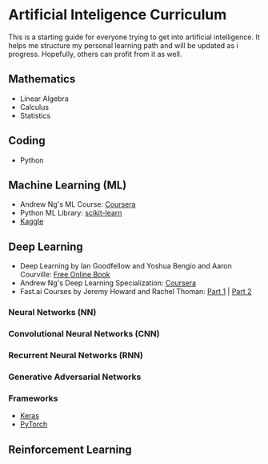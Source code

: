 # Artificial Inteligence Curriculum

This is a starting guide for everyone trying to get into artificial intelligence. It helps me structure my personal learning path and will be updated as i progress. Hopefully, others can profit from it as well.

## Mathematics

- Linear Algebra
- Calculus
- Statistics

## Coding

- Python

## Machine Learning (ML)

- Andrew Ng's ML Course: [Coursera](https://www.coursera.org/learn/machine-learning)
- Python ML Library: [scikit-learn](http://scikit-learn.org/stable/index.html)
- [Kaggle](https://www.kaggle.com/)

## Deep Learning

- Deep Learning by Ian Goodfellow and Yoshua Bengio and Aaron Courville: [Free Online Book](http://www.deeplearningbook.org/)
- Andrew Ng's Deep Learning Specialization: [Coursera](https://www.coursera.org/specializations/deep-learning)
- Fast.ai Courses by Jeremy Howard and Rachel Thoman: [Part 1](http://course.fast.ai/) | [Part 2](http://course.fast.ai/part2.html)

### Neural Networks (NN)
### Convolutional Neural Networks (CNN)
### Recurrent Neural Networks (RNN)
### Generative Adversarial Networks

### Frameworks

- [Keras](https://keras.io/)
- [PyTorch](https://pytorch.org/)

## Reinforcement Learning
